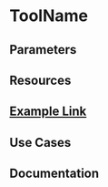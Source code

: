 # ToolName

## Parameters

## Resources

## [Example Link](https://google.com)

## Use Cases

## Documentation

